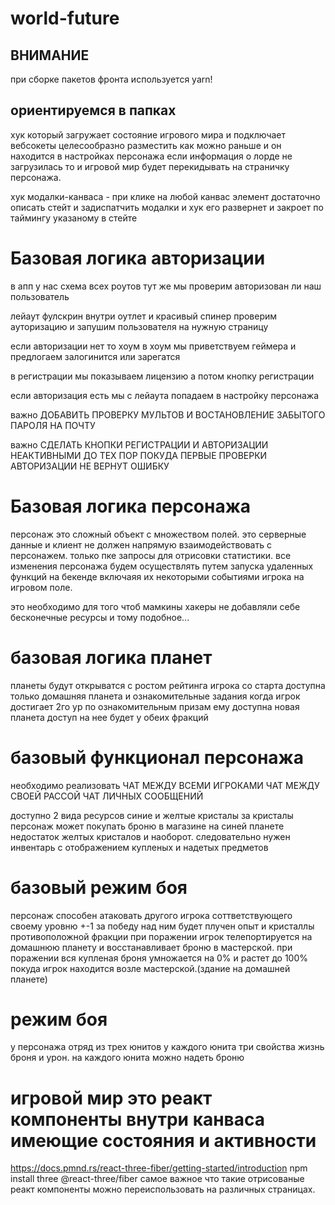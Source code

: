# world-future

## ВНИМАНИЕ

при сборке пакетов фронта используется yarn!

## ориентируемся в папках

хук который загружает состояние игрового мира и подключает вебсокеты
целесообразно разместить как можно раньше и он находится в настройках персонажа
если информация о лорде не загрузилась то и игровой мир будет перекидывать на
страничку персонажа.

хук модалки-канваса - при клике на любой канвас элемент достаточно описать стейт
и задиспатчить модалки и хук его развернет и закроет по таймингу указаному в
стейте

# Базовая логика авторизации

в апп у нас схема всех роутов тут же мы проверим авторизован ли наш пользователь

лейаут фулскрин внутри оутлет и красивый спинер проверим ауторизацию и запушим
пользователя на нужную страницу

если авторизации нет то хоум в хоум мы приветствуем геймера и предлогаем
залогинится или зарегатся

в регистрации мы показываем лицензию а потом кнопку регистрации

если авторизация есть мы с лейаута попадаем в настройку персонажа

важно ДОБАВИТЬ ПРОВЕРКУ МУЛЬТОВ И ВОСТАНОВЛЕНИЕ ЗАБЫТОГО ПАРОЛЯ НА ПОЧТУ

важно СДЕЛАТЬ КНОПКИ РЕГИСТРАЦИИ И АВТОРИЗАЦИИ НЕАКТИВНЫМИ ДО ТЕХ ПОР ПОКУДА
ПЕРВЫЕ ПРОВЕРКИ АВТОРИЗАЦИИ НЕ ВЕРНУТ ОШИБКУ

# Базовая логика персонажа

персонаж это сложный объект с множеством полей. это серверные данные и клиент не
должен напрямую взаимодействовать с персонажем. только пке запросы для отрисовки
статистики. все изменения персонажа будем осуществлять путем запуска удаленных
функций на бекенде включаяя их некоторыми событиями игрока на игровом поле.

это необходимо для того чтоб мамкины хакеры не добавляли себе бесконечные
ресурсы и тому подобное...

# базовая логика планет

планеты будут открыватся с ростом рейтинга игрока со старта доступна только
домашняя планета и ознакомительные задания когда игрок достигает 2го ур по
ознакомительным призам ему доступна новая планета доступ на нее будет у обеих
фракций

# базовый функционал персонажа

необходимо реализовать ЧАТ МЕЖДУ ВСЕМИ ИГРОКАМИ ЧАТ МЕЖДУ СВОЕЙ РАССОЙ ЧАТ
ЛИЧНЫХ СООБЩЕНИЙ

доступно 2 вида ресурсов синие и желтые кристалы за кристалы персонаж может
покупать броню в магазине на синей планете недостаток желтых кристалов и
наоборот. следовательно нужен инвентарь с отображением купленых и надетых
предметов

# базовый режим боя

персонаж способен атаковать другого игрока соттветствующего своему уровню +-1 за
победу над ним будет плучен опыт и кристаллы противоположной фракции при
поражении игрок телепортируется на домашнюю планету и восстанавливает броню в
мастерской. при поражении вся купленая броня умножается на 0% и растет до 100%
покуда игрок находится возле мастерской.(здание на домашней планете)

# режим боя

у персонажа отряд из трех юнитов у каждого юнита три свойства жизнь броня и
урон. на каждого юнита можно надеть броню

# игровой мир это реакт компоненты внутри канваса имеющие состояния и активности

https://docs.pmnd.rs/react-three-fiber/getting-started/introduction npm install
three @react-three/fiber самое важное что такие отрисованые реакт компоненты
можно переиспользовать на различных страницах.

#
